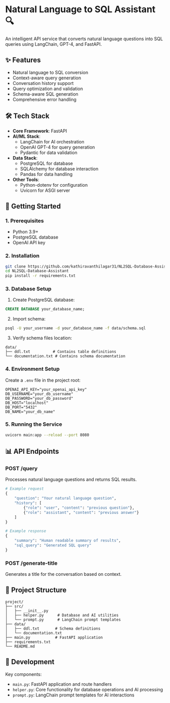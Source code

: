 # Natural Language to SQL Assistant 🔍

An intelligent API service that converts natural language questions into SQL queries using LangChain, GPT-4, and FastAPI.

## ✨ Features
* Natural language to SQL conversion
* Context-aware query generation
* Conversation history support
* Query optimization and validation
* Schema-aware SQL generation
* Comprehensive error handling

## 🛠️ Tech Stack

* **Core Framework**: FastAPI
* **AI/ML Stack**: 
    * LangChain for AI orchestration
    * OpenAI GPT-4 for query generation
    * Pydantic for data validation
* **Data Stack**:
    * PostgreSQL for database
    * SQLAlchemy for database interaction
    * Pandas for data handling
* **Other Tools**:
    * Python-dotenv for configuration
    * Uvicorn for ASGI server

## 🚀 Getting Started

### 1. Prerequisites

* Python 3.9+
* PostgreSQL database
* OpenAI API key

### 2. Installation

```bash
git clone https://github.com/kathiravanthilagar31/NL2SQL-Database-Assistant.git
cd NL2SQL-Database-Assistant
pip install -r requirements.txt
```

### 3. Database Setup

1. Create PostgreSQL database:
```sql
CREATE DATABASE your_database_name;
```

2. Import schema:
```bash
psql -U your_username -d your_database_name -f data/schema.sql
```

3. Verify schema files location:
```plaintext
data/
├── ddl.txt          # Contains table definitions
└── documentation.txt # Contains schema documentation
```

### 4. Environment Setup

Create a `.env` file in the project root:

```env
OPENAI_API_KEY="your_openai_api_key"
DB_USERNAME="your_db_username"
DB_PASSWORD="your_db_password"
DB_HOST="localhost"
DB_PORT="5432"
DB_NAME="your_db_name"
```

### 5. Running the Service

```bash
uvicorn main:app --reload --port 8080
```

## 📊 API Endpoints

### POST /query
Processes natural language questions and returns SQL results.

```python
# Example request
{
    "question": "Your natural language question",
    "history": [
        {"role": "user", "content": "previous question"},
        {"role": "assistant", "content": "previous answer"}
    ]
}

# Example response
{
    "summary": "Human readable summary of results",
    "sql_query": "Generated SQL query"
}
```

### POST /generate-title
Generates a title for the conversation based on context.

## 🔧 Project Structure

```plaintext
project/
├── src/
│   ├── __init__.py
│   ├── helper.py      # Database and AI utilities
│   └── prompt.py      # LangChain prompt templates
├── data/
│   ├── ddl.txt       # Schema definitions
│   └── documentation.txt
├── main.py           # FastAPI application
├── requirements.txt
└── README.md
```

## 📝 Development

Key components:
* `main.py`: FastAPI application and route handlers
* `helper.py`: Core functionality for database operations and AI processing
* `prompt.py`: LangChain prompt templates for AI interactions